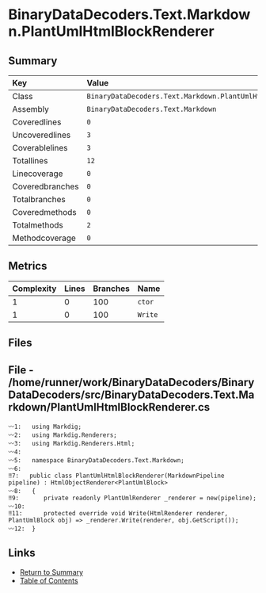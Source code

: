 ﻿# BinaryDataDecoders.Text.Markdown.PlantUmlHtmlBlockRenderer

## Summary

| Key             | Value                                                        |
| :-------------- | :----------------------------------------------------------- |
| Class           | `BinaryDataDecoders.Text.Markdown.PlantUmlHtmlBlockRenderer` |
| Assembly        | `BinaryDataDecoders.Text.Markdown`                           |
| Coveredlines    | `0`                                                          |
| Uncoveredlines  | `3`                                                          |
| Coverablelines  | `3`                                                          |
| Totallines      | `12`                                                         |
| Linecoverage    | `0`                                                          |
| Coveredbranches | `0`                                                          |
| Totalbranches   | `0`                                                          |
| Coveredmethods  | `0`                                                          |
| Totalmethods    | `2`                                                          |
| Methodcoverage  | `0`                                                          |

## Metrics

| Complexity | Lines | Branches | Name    |
| :--------- | :---- | :------- | :------ |
| 1          | 0     | 100      | `ctor`  |
| 1          | 0     | 100      | `Write` |

## Files

## File - /home/runner/work/BinaryDataDecoders/BinaryDataDecoders/src/BinaryDataDecoders.Text.Markdown/PlantUmlHtmlBlockRenderer.cs

```CSharp
〰1:   using Markdig;
〰2:   using Markdig.Renderers;
〰3:   using Markdig.Renderers.Html;
〰4:   
〰5:   namespace BinaryDataDecoders.Text.Markdown;
〰6:   
‼7:   public class PlantUmlHtmlBlockRenderer(MarkdownPipeline pipeline) : HtmlObjectRenderer<PlantUmlBlock>
〰8:   {
‼9:       private readonly PlantUmlRenderer _renderer = new(pipeline);
〰10:  
‼11:      protected override void Write(HtmlRenderer renderer, PlantUmlBlock obj) => _renderer.Write(renderer, obj.GetScript());
〰12:  }
```

## Links

* [Return to Summary](Summary.md)
* [Table of Contents](../TOC.md)

